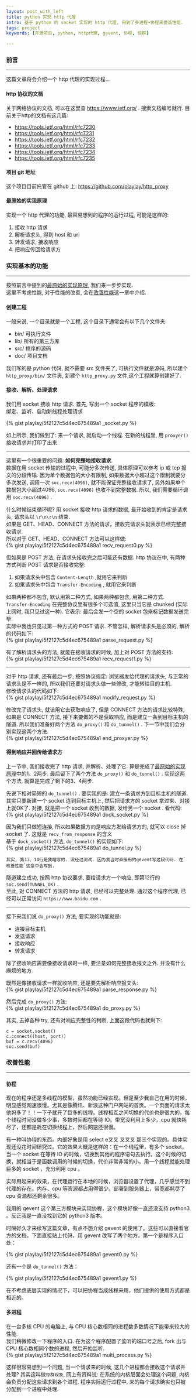 ```yaml
---
layout: post_with_left
title: python 实现 http 代理
intro: 基于 python 的 socket 实现的 http 代理, 用到了多进程+协程来提高性能. 
tags: project
keywords: [开源项目, python, http代理, gevent, 协程, 惊群]

---
```



### 前言

---

这篇文章将会介绍一个 http 代理的实现过程...

#### http 协议的文档
关于网络协议的文档, 可以在这里查 https://www.ietf.org/ . 搜索文档编号就行. 目前关于http的文档有这几篇:    


- https://tools.ietf.org/html/rfc7230    
- https://tools.ietf.org/html/rfc7231    
- https://tools.ietf.org/html/rfc7232    
- https://tools.ietf.org/html/rfc7233    
- https://tools.ietf.org/html/rfc7234    
- https://tools.ietf.org/html/rfc7235    


#### 项目 git 地址
这个项目目前托管在 github 上: https://github.com/playlay/http_proxy    
<!-- 另外, 实际的程序部署在了阿里云的美国主机上, 欢迎帮忙试验它的性能和稳定性. 具体IP地址和端口号见[免费代理](/2015/05/proxy.html#http代理)     -->

#### 最原始的实现原理
实现一个 http 代理的功能, 最容易想到的程序的运行过程, 可能是这样的:    

1. 接收 http 请求    
2. 解析请求头, 得到 host 和 uri    
3. 转发请求, 接收响应    
4. 把响应传回给请求方    



### 实现基本的功能

---

按照前言中提到的[最原始的实现原理](#最原始的实现原理), 我们来一步步实现.    
这里不考虑性能, 对于性能的改善, 会在[改善性能](#改善性能)这一章中介绍.    


#### 创建工程
一般来说, 一个目录就是一个工程, 这个目录下通常会有以下几个文件夹:    

- bin/ 可执行文件    
- lib/ 所有的第三方库    
- src/ 程序的源码    
- doc/ 项目文档    

我们写的是 python 代码, 就不需要 src 文件夹了, 可执行文件就是源码, 所以建个 `http_proxy/bin/` 文件夹, 新建个 `http_proxy.py` 文件,这个工程就算创建好了.    


#### 接收、解析、处理请求
我们用 socket 接收 http 请求. 首先, 写出一个 socket 程序的模板:    
绑定、监听、启动新线程处理请求    

{% gist playlay/5f2127c5d4ec675489a1 _socket.py %}

如上所示, 我们做到了: 来一个请求, 就启动一个线程. 在新的线程里, 用 `proxyer()` 接收请求并打印了出来.    

---

这里有一个很重要的问题: **如何完整地接收请求**.    
数据在用 socket 传输的过程中, 可能分多次传送, 具体原理可以参考 ip 或 tcp 报文的分段传输. 因为单个数据包的大小有限制, 如果数据大小超过这个限制就要分多次发送, 调用一次 `soc.recv(4096)`, 就不能保证完整接收请求了, 另外如果单个数据包大小超过4096, `soc.recv(4096)` 也收不到完整数据. 所以, 我们需要循环调用 `soc.recv(4096)` .   

什么时候结束循环呢? 用 socket 接收 http 请求的数据, 最开始收到的肯定是请求头, 请求头以 `\r\n\r\n` 结束.    
如果是 GET、HEAD、CONNECT 方法的请求，接收完请求头就表示已经完整接收请求.    
所以对于 GET、HEAD、CONNECT 方法可以这样做:    
{% gist playlay/5f2127c5d4ec675489a1 recv_request0.py %}

但如果是 POST 方法, 在请求头接收完之后可能还有数据. http 协议在中, 有两种方式判断 POST 请求是否接收完整:    

1. 如果请求头中包含 `Content-Length` ,就用它来判断    
2. 如果请求头中包含 `Transfer-Encoding` , 就用它来判断    

如果两种都不包含, 默认用第二种方式, 如果两种都包含, 用第二种方式.    
`Transfer-Encoding` 在完整协议里有很多个可选值, 这里只当它是 chunked (实际上网时, 我只见过这一种). 它表示: 最后会发一个空的 socket 包来标记数据发送完毕.    
实际中我也只见过第一种方式的 POST 请求. 不管怎样, 解析请求头是必须的, 解析的代码如下:    
{% gist playlay/5f2127c5d4ec675489a1 parse_request.py %}

有了解析请求头的方法, 就能在接收请求的时候, 加上对 POST 方法的支持:    
{% gist playlay/5f2127c5d4ec675489a1 recv_request1.py %}

---

对于 http 请求, 还有最后一步, 按照协议规定: 浏览器发给代理的请求头, 与正常的请求头是不一样的, 所以我们还要对请求头做一些修改, 才能转给目的主机.    
修改请求头的代码如下:    
{% gist playlay/5f2127c5d4ec675489a1 modify_request.py %}


修改完了请求头, 就该用它去获取响应了, 但是 CONNECT 方法的请求比较特殊, 如果是 CONNECT 方法, 接下来要做的不是获取响应, 而是建立一条到目标主机的隧道. 所以我们准备好两个方法 `do_proxy()` 和 `do_tunnel()` . 下一节中我们会分别实现这两个方法.    
{% gist playlay/5f2127c5d4ec675489a1 end_proxyer.py %}


#### 得到响应并回传给请求方
上一节中, 我们接收完了 http 请求, 并解析、处理了它. 算是完成了[最原始的实现原理](#最原始的实现原理)中的1、2两步. 最后留下了两个方法 `do_proxy()` 和 `do_tunnel()` . 实现这两个方法, 就算是完成了剩下的3、4两步.    

先说下相对简短的 `do_tunnel()` . 要实现的是: 建立一条请求方到目标主机的隧道. 其实只要新建一个 socket 连到目标主机上, 然后把请求方的 socket 拿过来、对接上就OK了. 对接, 就是把一个 socket 收到的数据, 发给另一个 socket . 看代码:    
{% gist playlay/5f2127c5d4ec675489a1 dock_socket.py %}

因为我们只做短连接, 所以如果数据方向是响应方发给请求方的, 就可以 close 掉 socket 了. 这就是 `recv_from_response` 的含义    
基于 `dock_socket()` 方法, `do_tunnel()` 的实现如下:    
{% gist playlay/5f2127c5d4ec675489a1 do_tunnel.py %}

```
其实, 第13、14行是我瞎写的. 没经过测试. 因为我当时直接用的gevent写这段代码. 在`改善性能`这章中会写到.    
```
隧道建立成功, 按照 http 协议要求, 要给请求方一个响应, 即第12行的 `soc.send(TUNNEL_OK)` .    
至此, 对 CONNECT 方法的 http 请求, 已经可以完整处理. 通过这个程序代理, 已经可以正常访问 `https://www.baidu.com` .    

---

接下来我们说 `do_proxy()` 方法, 要实现的功能就是:    

- 连接目标主机
- 发送请求
- 接收响应
- 转发请求

除了接收响应需要像接收请求时一样, 要注意如何完整接收报文之外. 并没有什么麻烦的地方.    

既然是像接收请求一样就收响应, 还是要先解析响应报文头:    
{% gist playlay/5f2127c5d4ec675489a1 parse_response.py %}

然后完成 `do_proxy()` 方法:    
{% gist playlay/5f2127c5d4ec675489a1 do_proxy.py %}

其实, 去掉各种 try, 还有对响应完整性的判断, 上面这段代码也就剩下:    

```
c = socket.socket()
c.connect((host, port))
buf = c.recv(4096)
soc.send(buf)

```

### 改善性能

---

#### 协程

现在的程序还是多线程的模型，虽然功能已经实现。但是至少我自己在用的时候，明显感觉网速很慢。尤其是像腾讯、新浪这种门户网站的首页。一个页面的请求太他妈多了！！一下子就开了巨多的线程。线程相互之间切换的代价也是很大的，每个线程时间没做多少事，多数时间都在等待 IO。带宽没利用上多少，cpu 就快耗尽了，还都是耗在切换线程上，然后网速还很慢。   

有一种叫协程的东西。内部好象是用 select e叉叉 叉叉叉 那三个实现的。具体实现还没花时间研究过。它的效果大概是这样的：在一个线程里，有多个 socket，当一个 socket 在等待 IO 的时候，切换到其他的程序语句去执行。这个时候的切换，就相当于是函数调用的时候的切换，代价非常非常的小。用一个线程就能处理巨多的 socket ，充分利用 cpu 。    

实际用起来的效果，在代理运行在本地的时候，浏览器设置了代理，几乎感觉不到代理的存在。内存、cpu 等资源都占用得很少。部署到服务器上，带宽都耗尽了 cpu 资源都还剩余很多。    

我用的 gevent 这个第三方模块来实现协程，这个模块好像一直还没支持 python3 。反正我是一直没找到它的 python3 版本。    

时隔好久才来续写这篇文章，有点不想介绍 gevent 的使用了。这些可以直接看官方的文档。下面直接贴上代码，用 gevent 改写了两个地方。第一个是程序入口处：   

{% gist playlay/5f2127c5d4ec675489a1 gevent0.py %}

还有一个是 `do_tunnel()` 方法：    

{% gist playlay/5f2127c5d4ec675489a1 gevent1.py %}

在不考虑底层实现的情况下，可以把协程当成线程来用，他们提供的使用方式都是相近的。

#### 多进程
在一台多核 CPU 的电脑上, 与 CPU 核心数相同的进程数多数情况下能带来较大的性能.    
我们稍微修改一下程序的入口. 在为这个程序配置了监听的端口号之后, fork 出与 CPU 核心数相同个数的进程, 然后开始监听.   
{% gist playlay/5f2127c5d4ec675489a1 multi_process.py %}

这样很容易想到一个问题, 当一个请求来的时候, 这几个进程都会接收这个请求并处理? 其实这叫做`惊群现象`, 网上有资料说: 在系统的内核层面会处理这个问题, 内核会负责分配这些请求到各个进程. 程序实际运行过程中, 来的每个请求确实也只被分配到一个进程中处理.    



